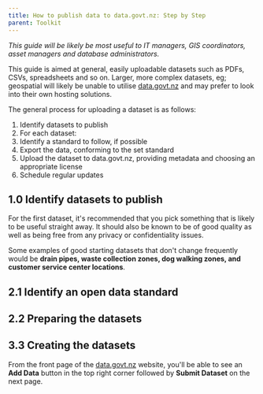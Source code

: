 ```yaml
---
title: How to publish data to data.govt.nz: Step by Step
parent: Toolkit
---
```


_This guide will be likely be most useful to IT managers, GIS coordinators, asset managers and database administrators._

This guide is aimed at general, easily uploadable datasets such as PDFs, CSVs, spreadsheets and so on. Larger, more complex datasets, eg; geospatial will likely be unable to utilise [data.govt.nz](https://data.govt.nz) and may prefer to look into their own hosting solutions.

The general process for uploading a dataset is as follows:

1. Identify datasets to publish
2. For each dataset:
  1. Identify a standard to follow, if possible
  2. Export the data, conforming to the set standard
  3. Upload the dataset to data.govt.nz, providing metadata and choosing an appropriate license
3. Schedule regular updates

## 1.0 Identify datasets to publish

For the first dataset, it's recommended that you pick something that is likely to be useful straight away. It should also be known to be of good quality as well as being free from any privacy or confidentiality issues.

Some examples of good starting datasets that don't change frequently would be **drain pipes, waste collection zones, dog walking zones, and customer service center locations**.

## 2.1 Identify an open data standard

## 2.2 Preparing the datasets

## 3.3 Creating the datasets

From the front page of the [data.govt.nz](https://data.govt.nz) website, you'll be able to see an **Add Data** button in the top right corner followed by **Submit Dataset** on the next page.
